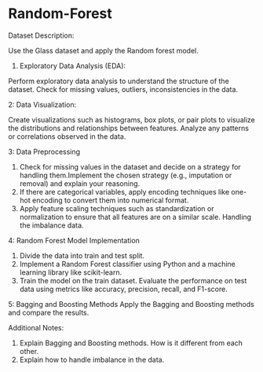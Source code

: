 # Random-Forest

Dataset Description:

Use the Glass dataset and apply the Random forest model.

1. Exploratory Data Analysis (EDA):

Perform exploratory data analysis to understand the structure of the dataset.
Check for missing values, outliers, inconsistencies in the data.

2: Data Visualization:

Create visualizations such as histograms, box plots, or pair plots to visualize the distributions and relationships between features.
Analyze any patterns or correlations observed in the data.

3: Data Preprocessing

1. Check for missing values in the dataset and decide on a strategy for handling them.Implement the chosen strategy (e.g., imputation or removal) and explain your reasoning.
2. If there are categorical variables, apply encoding techniques like one-hot encoding to convert them into numerical format.
3. Apply feature scaling techniques such as standardization or normalization to ensure that all features are on a similar scale. Handling the imbalance data.

4: Random Forest Model Implementation
1. Divide the data into train and test split.
2. Implement a Random Forest classifier using Python and a machine learning library like scikit-learn.
3. Train the model on the train dataset. Evaluate the performance on test data using metrics like accuracy, precision, recall, and F1-score.

5: Bagging and Boosting Methods
Apply the Bagging and Boosting methods and compare the results.


Additional Notes:
1. Explain Bagging and Boosting methods. How is it different from each other.
2. Explain how to handle imbalance in the data.
